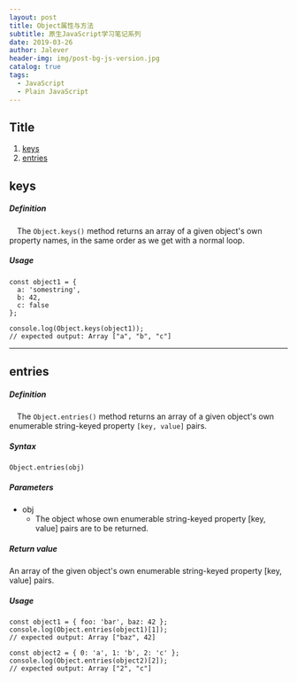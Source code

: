 ```yaml
---
layout: post
title: Object属性与方法
subtitle: 原生JavaScript学习笔记系列
date: 2019-03-26
author: Jalever
header-img: img/post-bg-js-version.jpg
catalog: true
tags:
  - JavaScript
  - Plain JavaScript
---
```


## Title
1. [keys](#keys)
2. [entries](#entries)

## keys
##### Definition
&ensp;&ensp;The `Object.keys()` method returns an array of a given object's own property names, in the same order as we get with a normal loop.

##### Usage
```
const object1 = {
  a: 'somestring',
  b: 42,
  c: false
};

console.log(Object.keys(object1));
// expected output: Array ["a", "b", "c"]
```
---

## entries
##### Definition
&ensp;&ensp;The `Object.entries()` method returns an array of a given object's own enumerable string-keyed property `[key, value]` pairs.

##### Syntax
`Object.entries(obj)`

##### Parameters
* obj
  * The object whose own enumerable string-keyed property [key, value] pairs are to be returned.

##### Return value
An array of the given object's own enumerable string-keyed property [key, value] pairs.

##### Usage
```
const object1 = { foo: 'bar', baz: 42 };
console.log(Object.entries(object1)[1]);
// expected output: Array ["baz", 42]

const object2 = { 0: 'a', 1: 'b', 2: 'c' };
console.log(Object.entries(object2)[2]);
// expected output: Array ["2", "c"]
```
